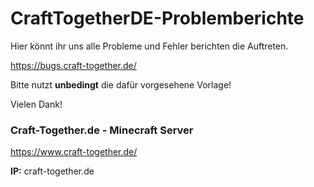 # CraftTogetherDE-Problemberichte

Hier könnt ihr uns alle Probleme und Fehler berichten die Auftreten.

https://bugs.craft-together.de/



Bitte nutzt __unbedingt__ die dafür vorgesehene Vorlage!


Vielen Dank!


### Craft-Together.de - Minecraft Server

https://www.craft-together.de/

**IP:** craft-together.de

